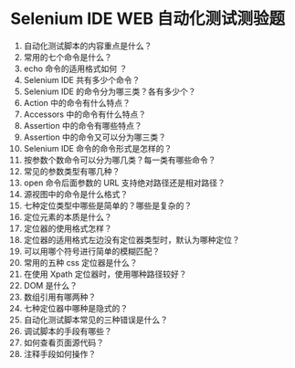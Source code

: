 # Selenium IDE WEB 自动化测试测验题

1. 自动化测试脚本的内容重点是什么？   
2. 常用的七个命令是什么？   
3. echo 命令的适用格式如何 ？   
4. Selenium IDE 共有多少个命令？   
5. Selenium IDE 的命令分为哪三类？各有多少个？   
6. Action 中的命令有什么特点？
7. Accessors 中的命令有什么特点？   
8. Assertion 中的命令有哪些特点？
9. Assertion 中的命令又可以分为哪三类？  
10. Selenium IDE 命令的命令形式是怎样的？   
11. 按参数个数命令可以分为哪几类？每一类有哪些命令？   
12. 常见的参数类型有哪几种？   
13. open 命令后面参数的 URL 支持绝对路径还是相对路径？   
14. 源视图中的命令是什么格式？   
15. 七种定位类型中哪些是简单的？哪些是复杂的？   
16. 定位元素的本质是什么？
17. 定位器的使用格式怎样？   
18. 定位器的适用格式左边没有定位器类型时，默认为哪种定位？
19. 可以用哪个符号进行简单的模糊匹配？ 
20. 常用的五种 css 定位器是什么？
21. 在使用 Xpath 定位器时，使用哪种路径较好？
22. DOM 是什么？
23. 数组引用有哪两种？
24. 七种定位器中哪种是隐式的？
25. 自动化测试脚本常见的三种错误是什么？
26. 调试脚本的手段有哪些？
27. 如何查看页面源代码？
28. 注释手段如何操作？

